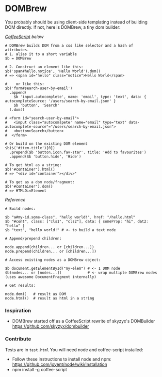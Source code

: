# DOMBrew

You probably should be using client-side templating instead of building DOM directly. If not, here is DOMBrew, a tiny dom builder:

*[CoffeeScript](http://jashkenas.github.com/coffee-script/) below*

    # DOMBrew builds DOM from a css like selector and a hash of attributes.
    # 1. alias it to a short variable
    $b = DOMBrew

    # 2. Construct an element like this:
    $b('span#hello.notice', 'Hello World').dom()
    # => <span id="hello" class="notice">Hello World</span>

    #    or like this:
    $b('form#search-user-by-email')
      .append(        
        $b 'input.autocomplete', name: 'email', type: 'text', data: { autocompleteSource: '/users/search-by-email.json' }
        $b 'button', 'Search'
      ).dom()
    
    # <form id="search-user-by-email">​
    #   <input class="autocomlpete' name="email" type="text" data-autocomplete-source"="/users/search-by-email.json">
    #   <button>Search</button>
    #  </form>
    
    # Or build on the existing DOM element
    $b($('#item-title')[0])
      .prepend($b 'button.icon.fav-star', title: 'Add to favourites')
      .append($b 'button.hide', 'Hide')

    # To get html as a string:
    $b('#container').html() 
    # => "<div id="container"></div>"
    
    # To get as a dom node/fragment:
    $b('#container').dom()
    # => HTMLDivElement

*Reference*
        
    # Build nodes:
    
    $b "a#my-id.some-class", "hello world!", href: "/hello.html"
    $b "#cont", class: ["cls1", "cls2"], data: { someProp: "hi", dat2: "hello" }
    $b "text", "hello world!" # <- to build a text node
    
    # Append/prepend children:
    
    node.append(children... or [children...])
    node.prepend(children... or [children...])
    
    # Access existing nodes as a DOMBrew object:
    
    $b document.getElementById("my-elem") # <- 1 DOM node
    $b(nodes... or [nodes...])            # <- wrap multiple DOMBrew nodes (uses awesome DocumentFragment internally)
    
    # Get results:
    
    node.dom()   # result as DOM
    node.html()  # result as html in a string



### Inspiration

* DOMBrew started off as a CoffeeScript rewrite of skyzyx's DOMBuilder https://github.com/skyzyx/dombuilder

### Contribute

Tests are in `test.html`
You will need node and coffee-script installed:

* Follow these instructions to install node and npm: https://github.com/joyent/node/wiki/Installation
* npm install -g coffee-script

